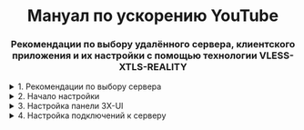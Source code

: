<h1 align="center">Мануал по ускорению YouTube</h1>
<h3 align="center">Рекомендации по выбору удалённого сервера, клиентского приложения и их настройки с помощью технологии VLESS-XTLS-REALITY</h3>
<details>
  <p><summary>1. Рекомендации по выбору сервера</summary></p>
    <p>
    1.1 Для быстрой работы сайтов необходим сервер в "свободном" интернет-пространстве. Самыми близкими и нецензурируемыми интернет-зонами считаются Нидерланды и Германия. Для начала, выбирайте из этих двух, хотя никто не ограничивает фантазию.
  </p>
  <p>
    1.2 Имеются минимальные ограничения по мощности сервера. Технологии, описанные в этом мануале, имеют очень низкие системные требования, поэтому, подойдёт самый дешёвый сервер. Не стесняемся пользоваться пользоваться <a href="https://poiskvps.ru/index.php?search_country%5B%5D=2">сайтами для поиска виртуальных серверов</a>.<br />
  Процессор (CPU): 1 ядра с частотой 2.0 ГГц вполне достаточно.<br />
  Оперативная память (RAM): 1 Гб.<br />
  Диск: 10 Гб, NVMe SSD.<br />
  Скорость интернета: 100 Мбит/с. ВНИМАНИЕ! Следите, чтобы хитрые хостеры не давали сервер с ограничением трафика. Такое для наших целей не подходит.<br />
  Операционная система: Linux Ubuntu (или аналогичная Linux система).
  </p>
  <p>
    1.3 Выберите подходящего по цене хостера и арендуйте сервер. Получили логин, пароль и IP адрес? Переходите у пункту 2.
  </p>
</details>

<details>
  <p><summary>2. Начало настройки</summary></p>
    <p>
    2.1 Первым делом проверьте IP вашего сервера. Для этого воспользуйтесь командной строкой (для windows команда curl https://ipinfo.io/[IPсервера_без_скобок]. IP должен быть той локации, где вы арендовали сервер.<br />
    <p>
    2.2 Подключаемся к серверу через SSH. Для этого подойдёт <a href="https://www.chiark.greenend.org.uk/~sgtatham/putty/latest.html">десктопное приложение PuTTY</a>.<br /> 
    Вводим IP своего VPS сервера. Порт по умолчанию всегда 22. <br />
    В появившемся окне терминала вводим логин и пароль, предоставленные хостером при аренде сервера.<br />
    </p>
    <p>
    2.3 Для работы админ-панели 3X-UI требуется сертификат. Генерируем его командой из <a href="https://gist.github.com/loskiq/f6d9348c8cfd8573a90cafda88a57392#file-3x-ui-md">этого репозитория</a>.<br />
    Во время генерации терминал предложит ввести название организации, e-mail и т. д. Вводить ничего не нужно, нажимаем Enter везде.<br />
    </p>      
    <p>
    2.4 Устанавливаем админ-панель командой <a href="https://github.com/MHSanaei/3x-ui#install--upgrade">из репозитория GitHub</a>. После установки автоматически выведутся Username, Password и Access URL.     Записываем и переходим к пункту 3.
    </p>
</details>

<details>
  <p><summary>3. Настройка панели 3X-UI</summary></p>
  <p>
    3.1 Введите в строку браузера URL выданный в терминале после установки 3X-UI.<br />
    В окне браузера вы увидите уведомление о незащищённом соединении. Нужно согласиться.<br />
    Введите Username, Password и войдите в панель.<br/>
  </p>
  <p>
    3.2 В окне браузера слева есть столбец с разделами адми-панели 3X-UI. Перейдите в раздел Настройки панели. Здесь нужно указать путь к сертификатам, которые мы сгенерировали в пункте 2.3.<br />
    Путь к файлу публичного ключа сертификата панели: /etc/ssl/certs/3x-ui.pem <br />
    Путь к файлу приватного ключа сертификата панели: /etc/ssl/certs/3x-ui.key <br />
    В самом верху окна браузера необходимо нажать Сохранить потом Перезапуск панели, чтобы изменения вступили в силу.<br />
  </p>
  <p>
    3.3 Теперь перейдите во вкладку Настройки безопасности и смените пароль. После нажатия кнопки Подтвердить, панель разлогинится. Войдите в панель заново, уже с зашифрованным соединением.
  </p>
</details>

<details>
  <p><summary>4. Настройка подключений к серверу</summary></p>
  <p>
    4.1 Для начала нужно определить на какой сайт имитировать трафик. Для этого подойдут сайты, которые находятся в окружении нашего сервера. Просканируем окружение с помощью утилиты <a href="https://github.com/XTLS/RealiTLScanner">RealityTLSScaner</a>.<br />
    Переходим в домашнюю директорию: cd ~ <br />
    Скачиваем утилиту: wget https://github.com/XTLS/RealiTLScanner/releases/download/v0.2.1/RealiTLScanner-linux-64 -O realitytlsscaner <br />
    Делаем её исполняемой: chmod +x realitytlsscaner <br />
    Запускаем сканирование: ./realitytlsscaner -addr 94.159.102.145 <br />
    Из выводимой информации ищите названия популярных и доступных сайтов вроде microsoft, yahoo, google, nvidia, speedtest и др. Под них и будем мимикрировать.
  </p>
  <p>
    4.2 Перейдите в раздел Подключения (Inbounds).<br />
  </p>
</details>
